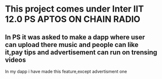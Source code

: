 # This project comes under Inter IIT 12.0 PS APTOS ON CHAIN RADIO
## In PS it was asked to make a dapp where user can upload there music and people can like it,pay tips and advertisement can run on trensing videos
In my dapp i have made this feature,except advertisment one

